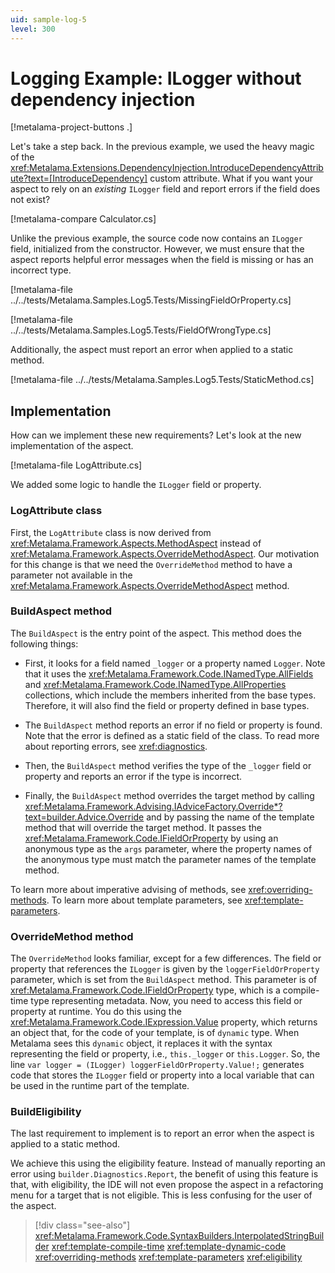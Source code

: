 ```yaml
---
uid: sample-log-5
level: 300
---
```


# Logging Example: ILogger without dependency injection

[!metalama-project-buttons .]

Let's take a step back. In the previous example, we used the heavy magic of the <xref:Metalama.Extensions.DependencyInjection.IntroduceDependencyAttribute?text=[IntroduceDependency]> custom attribute. What if you want your aspect to rely on an _existing_ `ILogger` field and report errors if the field does not exist?

[!metalama-compare Calculator.cs]

Unlike the previous example, the source code now contains an `ILogger` field, initialized from the constructor. However, we must ensure that the aspect reports helpful error messages when the field is missing or has an incorrect type.


[!metalama-file ../../tests/Metalama.Samples.Log5.Tests/MissingFieldOrProperty.cs]

[!metalama-file ../../tests/Metalama.Samples.Log5.Tests/FieldOfWrongType.cs]

Additionally, the aspect must report an error when applied to a static method.

[!metalama-file ../../tests/Metalama.Samples.Log5.Tests/StaticMethod.cs]

## Implementation

How can we implement these new requirements? Let's look at the new implementation of the aspect.

[!metalama-file LogAttribute.cs]

We added some logic to handle the `ILogger` field or property.

### LogAttribute class

First, the `LogAttribute` class is now derived from <xref:Metalama.Framework.Aspects.MethodAspect> instead of <xref:Metalama.Framework.Aspects.OverrideMethodAspect>. Our motivation for this change is that we need the `OverrideMethod` method to have a parameter not available in the <xref:Metalama.Framework.Aspects.OverrideMethodAspect> method.

### BuildAspect method

The `BuildAspect` is the entry point of the aspect. This method does the following things:

* First, it looks for a field named `_logger` or a property named `Logger`. Note that it uses the <xref:Metalama.Framework.Code.INamedType.AllFields> and <xref:Metalama.Framework.Code.INamedType.AllProperties> collections, which include the members inherited from the base types. Therefore, it will also find the field or property defined in base types.

* The `BuildAspect` method reports an error if no field or property is found. Note that the error is defined as a static field of the class. To read more about reporting errors, see <xref:diagnostics>.

* Then, the `BuildAspect` method verifies the type of the `_logger` field or property and reports an error if the type is incorrect.

* Finally, the `BuildAspect` method overrides the target method by calling <xref:Metalama.Framework.Advising.IAdviceFactory.Override*?text=builder.Advice.Override> and by passing the name of the template method that will override the target method. It passes the <xref:Metalama.Framework.Code.IFieldOrProperty> by using an anonymous type as the `args` parameter, where the property names of the anonymous type must match the parameter names of the template method.

To learn more about imperative advising of methods, see <xref:overriding-methods>. To learn more about template parameters, see <xref:template-parameters>.

### OverrideMethod method

The `OverrideMethod` looks familiar, except for a few differences. The field or property that references the `ILogger` is given by the `loggerFieldOrProperty` parameter, which is set from the `BuildAspect` method. This parameter is of <xref:Metalama.Framework.Code.IFieldOrProperty> type, which is a compile-time type representing metadata. Now, you need to access this field or property at runtime. You do this using the <xref:Metalama.Framework.Code.IExpression.Value> property, which returns an object that, for the code of your template, is of `dynamic` type. When Metalama sees this `dynamic` object, it replaces it with the syntax representing the field or property, i.e., `this._logger` or `this.Logger`. So, the line `var logger = (ILogger) loggerFieldOrProperty.Value!;` generates code that stores the `ILogger` field or property into a local variable that can be used in the runtime part of the template.

### BuildEligibility

The last requirement to implement is to report an error when the aspect is applied to a static method.

We achieve this using the eligibility feature. Instead of manually reporting an error using `builder.Diagnostics.Report`, the benefit of using this feature is that, with eligibility, the IDE will not even propose the aspect in a refactoring menu for a target that is not eligible. This is less confusing for the user of the aspect.

> [!div class="see-also"]
> <xref:Metalama.Framework.Code.SyntaxBuilders.InterpolatedStringBuilder>
> <xref:template-compile-time>
> <xref:template-dynamic-code>
> <xref:overriding-methods>
> <xref:template-parameters>
> <xref:eligibility>
